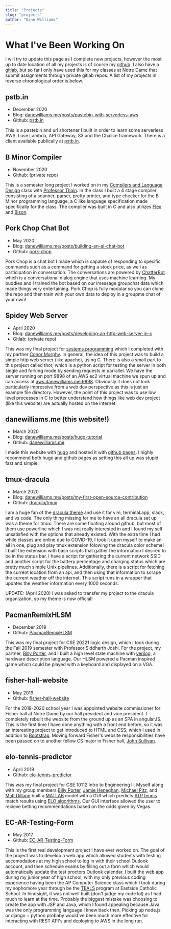 ```yaml
---
title: "Projects"
slug: "projects"
author: "Dane Williams"
---
```


# What I've Been Working On
I will try to update this page as I complete new projects, however the most up to date location of all my projects is of course my [github](https://github.com/danerwilliams). I also have a [gitlab](https://gitlab.com/dwilli36), but so far I only have used this for my classes at Notre Dame that submit assignments through private gitlab repos. A list of my projects in reverse chronological order is below.

## pstb.in
* December 2020
* Blog: [danewilliams.me/posts/pastebin-with-serverless-aws](https://www.danewilliams.me/posts/pastebin-with-serverless-aws/)
* Github: [pstb.in](https://github.com/danerwilliams/pstb.in)

This is a pastebin and url shortener I built in order to learn some serverless AWS. 
I use Lambda, API Gateway, S3 and the Chalice framework. 
There is a client available publically at [pstb.in](http://pstb.in).

## B Minor Compiler
* November 2020
* Github: (private repo)

This is a semester long project I worked on in my [Compilers and Language Design](https://www3.nd.edu/~dthain/compilerbook/) class with [Professor Thain](https://www3.nd.edu/~dthain/). 
In the class I built a 4 stage compiler consisting of a scanner, parser, pretty printer, and type checker for the B Minor programming language, a C like language specification made specifically for the class. 
The compiler was built in C and also utilizes [Flex](https://github.com/westes/flex) and [Bison](https://github.com/akimd/bison).

## Pork Chop Chat Bot
* May 2020
* Blog: [danewilliams.me/posts/building-an-ai-chat-bot](https://www.danewilliams.me/posts/building-an-ai-chat-bot/)
* Github: [pork-chop](https://github.com/danerwilliams/pork-chop)

Pork Chop is a chat bot I made which is capable of responding to specific commands such as a command for getting a stock price, as well as participation in conversation. The conversations are powered by [ChatterBot](https://github.com/gunthercox/ChatterBot) which is a conversational dialog engine that uses machine learning. My buddies and I trained the bot based on our imessage groupchat data which made things very entertaining. Pork Chop is fully modular so you can clone the repo and then train with your own data to deploy in a groupme chat of your own!

## Spidey Web Server
* April 2020
* Blog: [danewilliams.me/posts/developing-an-http-web-server-in-c](https://www.danewilliams.me/posts/developing-an-http-web-server-in-c/)
* Gitlab: (private repo)

This was my final project for [systems programming](https://www3.nd.edu/~pbui/teaching/cse.20289.sp20) which I completed with my partner [Conor Murphy](https://github.com/cnrmrphy). 
In general, the idea of this project was to build a simple http web server (like apache), using C. There is also a small part to this project called thor, which is a python script for testing the server in both single and forking mode by sending requests in parrallel. 
We have the server running on port 9898 of an AWS ec2 virtual machine we spun up and can access at [aws.danewilliams.me:9898](http://aws.danewilliams.me:9898/). 
Obviously it does not look particularly impressive from a web dev perspective as this is just an example file directory. However, the point of this project was to use low level processes in C to better understand how things like web dev project (like this website) are actually hosted on the internet. 

## danewilliams.me (this website!)
* March 2020
* Blog: [danewilliams.me/posts/hugo-tutorial](https://www.danewilliams.me/posts/hugo-tutorial/)
* Github: [danewilliams.me](https://github.com/danerwilliams/danewilliams.me)

I made this website with [hugo](https://gohugo.io/) and hosted it with [github pages](https://pages.github.com/). I highly recommend both hugo and github pages as setting this all up was stupid fast and simple.

## tmux-dracula
* March 2020
* Blog: [danewilliams.me/posts/my-first-open-source-contribution](https://www.danewilliams.me/posts/my-first-open-source-contribution/)
* Github: [dracula/tmux](https://github.com/dracula/tmux)

I am a huge fan of the [dracula theme](https://draculatheme.com/) and use it for vim, terminal.app, slack, and vs code. The only thing missing for me to have an all dracula set up was a theme for tmux. There are some floating around github, but most of them use powerline which I was not really interested in and I found my self unsatisfied with the options that already existed. With the extra time I had while classes are online due to COVID-19, I took it upon myself to make an all in one, plug and play tmux extension folowing the dracula color scheme! I built the extension with bash scripts that gather the information I desired to be in the status bar. I have a script for gathering the current network SSID and another script for the battery percentage and charging status which are pretty much simple Unix pipelines. Additionally, there is a script for fetching the current location from an api, and then using that information to scrape the current weather off the internet. This script runs in a wrapper that updates the weather information every 1000 seconds.  
  
UPDATE: (April 2020) I was asked to transfer my project to the dracula organization, so my theme is now official!

## PacmanRemixHLSM
* December 2019
* Github: [PacmanRemixHLSM](https://github.com/danerwilliams/PacmanRemixHLSM)

This was my final project for CSE 20221 logic design, which I took during the Fall 2019 semester with Professor Siddharth Joshi. For the project, my partner, [Billy Porter](https://github.com/billyporter), and I built a high level state machine with [verilog](https://en.wikipedia.org/wiki/Verilog), a hardware description language. Our HLSM powered a Pacman inspired game which could be played with a keyboard and displayed on a VGA.

## fisher-hall-website
* May 2019
* Github: [fisher-hall-website](https://github.com/danerwilliams/fisher-hall-website)

For the 2019-2020 school year I was appointed website commissioner for Fisher hall at Notre Dame by our hall president and vice president. I completely rebuilt the website from the ground up as an SPA in angularJS. This is the first time I have done anything with a front end before, so it was an interesting project to get introduced to HTML and CSS, which I used in addition to [Bootstrap](https://getbootstrap.com/). Moving forward Fisher's website responsibilities have been passed on to another fellow CS major in Fisher hall, [John Sullivan](https://github.com/antithalian).

## elo-tennis-predictor
* April 2019
* Github: [elo-tennis-predictor](https://github.com/danerwilliams/elo-tennis-predictor)

This was my final project for CSE 10112 Intro to Engineering II. Myself along with my group members [Billy Porter](https://github.com/billyporter), [Jamie Heneghan](https://github.com/jheneghan16), [Michael Pitz](https://github.com/mpitz1), and [Matt Dillane](https://www.linkedin.com/in/matthew-dillane-382448194/) built a [MATLAB](https://www.mathworks.com/products/matlab.html) model with a GUI which predicts [ATP tennis](https://www.atptour.com/) match results using [ELO algorithms](https://en.wikipedia.org/wiki/Elo_rating_system). Our GUI interface allowed the user to recieve betting recommendations based on the odds given by Vegas.

## EC-AR-Testing-Form
* May 2017
* Github: [EC-AR-Testing-Form](https://github.com/danerwilliams/EC-AR-Testing-Form)

This is the first real development project I have ever worked on. The goal of the project was to develop a web app which allowed students with testing accomodations at my high school to log in with their school Outlook account, and then schedule exams by filling out a form which would automatically update the test proctors Outlook calendar. I built the web app during my junior year of high school, with my only previous coding experience having been the AP Computer Science class which I took during my sophomore year through be the [TEALS](https://www.microsoft.com/en-us/teals) program at Eastside Catholic School. In hindsight, it was not well built (don't judge my code lol) as I had much to learn at the time. Probably the biggest mistake was choosing to create the app with JSP and Java, which I found appealing because Java was the only programming language I knew back then. Picking up node.js or django + python probaby would've been much more effective for interacting with REST API's and deploying to AWS in the long run.  
